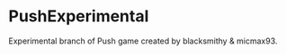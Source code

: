 PushExperimental
================

Experimental branch of Push game created by blacksmithy &amp; micmax93.